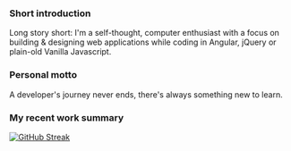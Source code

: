 ### Short introduction
Long story short: I'm a self-thought, computer enthusiast with a focus on building & designing web applications while coding in Angular, jQuery or plain-old Vanilla Javascript.

### Personal motto
A developer's journey never ends, there's always something new to learn.

### My recent work summary
[![GitHub Streak](https://streak-stats.demolab.com?user=dtoma-plenty)]([https://git.io/streak-stats](https://github.com/dtoma-plenty))

